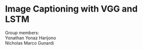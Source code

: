 # Image Captioning with VGG and LSTM

Group members: <br>
Yonathan Yonaz Harijono<br>
Nicholas Marco Gunardi
